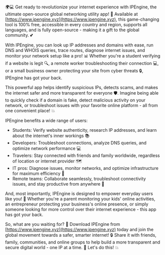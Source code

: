 🌍💻 Get ready to revolutionize your internet experience with IPEngine, the ultimate open-source global networking utility app! 🚀 Available at [https://www.ipengine.xyz](https://www.ipengine.xyz), this game-changing tool is 100% free, accessible in every country and region, supports all languages, and is fully open-source - making it a gift to the global community. 💕

With IPEngine, you can look up IP addresses and domains with ease, run DNS and WHOIS queries, trace routes, diagnose internet issues, and monitor your network setup like a pro! 📊 Whether you're a student verifying if a website is legit 🔍, a remote worker troubleshooting their connection 💻, or a small business owner protecting your site from cyber threats 🔒, IPEngine has got your back.

This powerful app helps identify suspicious IPs, detects scams, and makes the internet safer and more transparent for everyone 🛡️. Imagine being able to quickly check if a domain is fake, detect malicious activity on your network, or troubleshoot issues with your favorite online platform - all from one convenient place! 💥

IPEngine benefits a wide range of users:

* Students: Verify website authenticity, research IP addresses, and learn about the internet's inner workings 📚
* Developers: Troubleshoot connections, analyze DNS queries, and optimize network performance 💻
* Travelers: Stay connected with friends and family worldwide, regardless of location or internet provider 🗺️
* IT pros: Diagnose issues, monitor networks, and optimize infrastructure for maximum efficiency 🔧
* Remote teams: Collaborate seamlessly, troubleshoot connectivity issues, and stay productive from anywhere 🏢

And, most importantly, IPEngine is designed to empower everyday users like you! 👋 Whether you're a parent monitoring your kids' online activities, an entrepreneur protecting your business's online presence, or simply someone looking for more control over their internet experience - this app has got your back.

So, what are you waiting for? 🎉 Download IPEngine from [https://www.ipengine.xyz](https://www.ipengine.xyz) today and join the global movement towards a safer, smarter internet! 🔒 Share it with friends, family, communities, and online groups to help build a more transparent and secure digital world - one IP at a time. 🌟 Let's do this! 💥